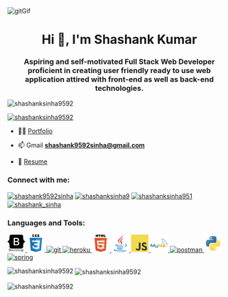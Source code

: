 ![gitGif](https://user-images.githubusercontent.com/102857782/230227927-1353a263-635c-4437-9b19-30901b3ae87b.gif)


<h1 align="center">Hi 👋, I'm Shashank Kumar</h1>
<h3 align="center">Aspiring and self-motivated Full Stack Web Developer proficient in creating user friendly ready to use web application attired with front-end as well as back-end technologies.</h3>

<p align="left"> <img src="https://komarev.com/ghpvc/?username=shashanksinha9592&label=Profile%20views&color=0e75b6&style=flat" alt="shashanksinha9592" /> </p>

<p align="left"> <a href="https://github.com/ryo-ma/github-profile-trophy"><img src="https://github-profile-trophy.vercel.app/?username=shashanksinha9592" alt="shashanksinha9592" /></a> </p>

- 👨‍💻 [Portfolio](https://shashanksinha9592.github.io/)

- 📫 Gmail **shashank9592sinha@gmail.com**

- 📄 [Resume](https://drive.google.com/file/d/1Z7JnDSB9Hxzk7NPIkWnABZ5InF2uy54F/view?usp=share_link)

<h3 align="left">Connect with me:</h3>
<p align="left">
<a href="https://linkedin.com/in/shashank9592sinha" target="blank"><img align="center" src="https://raw.githubusercontent.com/rahuldkjain/github-profile-readme-generator/master/src/images/icons/Social/linked-in-alt.svg" alt="shashank9592sinha" height="30" width="40" /></a>
<a href="https://www.codechef.com/users/shashanksinha9" target="blank"><img align="center" src="https://cdn.jsdelivr.net/npm/simple-icons@3.1.0/icons/codechef.svg" alt="shashanksinha9" height="30" width="40" /></a>
<a href="https://www.hackerrank.com/shashanksinha951" target="blank"><img align="center" src="https://raw.githubusercontent.com/rahuldkjain/github-profile-readme-generator/master/src/images/icons/Social/hackerrank.svg" alt="shashanksinha951" height="30" width="40" /></a>
<a href="https://www.leetcode.com/shashank_sinha" target="blank"><img align="center" src="https://raw.githubusercontent.com/rahuldkjain/github-profile-readme-generator/master/src/images/icons/Social/leet-code.svg" alt="shashank_sinha" height="30" width="40" /></a>
</p>

<h3 align="left">Languages and Tools:</h3>
<p align="left"> <a href="https://getbootstrap.com" target="_blank" rel="noreferrer"> <img src="https://raw.githubusercontent.com/devicons/devicon/master/icons/bootstrap/bootstrap-plain-wordmark.svg" alt="bootstrap" width="40" height="40"/> </a> <a href="https://www.w3schools.com/css/" target="_blank" rel="noreferrer"> <img src="https://raw.githubusercontent.com/devicons/devicon/master/icons/css3/css3-original-wordmark.svg" alt="css3" width="40" height="40"/> </a> <a href="https://git-scm.com/" target="_blank" rel="noreferrer"> <img src="https://www.vectorlogo.zone/logos/git-scm/git-scm-icon.svg" alt="git" width="40" height="40"/> </a> <a href="https://heroku.com" target="_blank" rel="noreferrer"> <img src="https://www.vectorlogo.zone/logos/heroku/heroku-icon.svg" alt="heroku" width="40" height="40"/> </a> <a href="https://www.w3.org/html/" target="_blank" rel="noreferrer"> <img src="https://raw.githubusercontent.com/devicons/devicon/master/icons/html5/html5-original-wordmark.svg" alt="html5" width="40" height="40"/> </a> <a href="https://www.java.com" target="_blank" rel="noreferrer"> <img src="https://raw.githubusercontent.com/devicons/devicon/master/icons/java/java-original.svg" alt="java" width="40" height="40"/> </a> <a href="https://developer.mozilla.org/en-US/docs/Web/JavaScript" target="_blank" rel="noreferrer"> <img src="https://raw.githubusercontent.com/devicons/devicon/master/icons/javascript/javascript-original.svg" alt="javascript" width="40" height="40"/> </a> <a href="https://www.mysql.com/" target="_blank" rel="noreferrer"> <img src="https://raw.githubusercontent.com/devicons/devicon/master/icons/mysql/mysql-original-wordmark.svg" alt="mysql" width="40" height="40"/> </a> <a href="https://postman.com" target="_blank" rel="noreferrer"> <img src="https://www.vectorlogo.zone/logos/getpostman/getpostman-icon.svg" alt="postman" width="40" height="40"/> </a> <a href="https://www.python.org" target="_blank" rel="noreferrer"> <img src="https://raw.githubusercontent.com/devicons/devicon/master/icons/python/python-original.svg" alt="python" width="40" height="40"/> </a> <a href="https://spring.io/" target="_blank" rel="noreferrer"> <img src="https://www.vectorlogo.zone/logos/springio/springio-icon.svg" alt="spring" width="40" height="40"/> </a> </p>

<p><img align="left" src="https://github-readme-stats.vercel.app/api/top-langs?username=shashanksinha9592&show_icons=true&locale=en&layout=compact" alt="shashanksinha9592" /></p>

<p>&nbsp;<img align="center" src="https://github-readme-stats.vercel.app/api?username=shashanksinha9592&show_icons=true&locale=en" alt="shashanksinha9592" /></p>

<p><img align="center" src="https://github-readme-streak-stats.herokuapp.com/?user=shashanksinha9592&" alt="shashanksinha9592" /></p>
